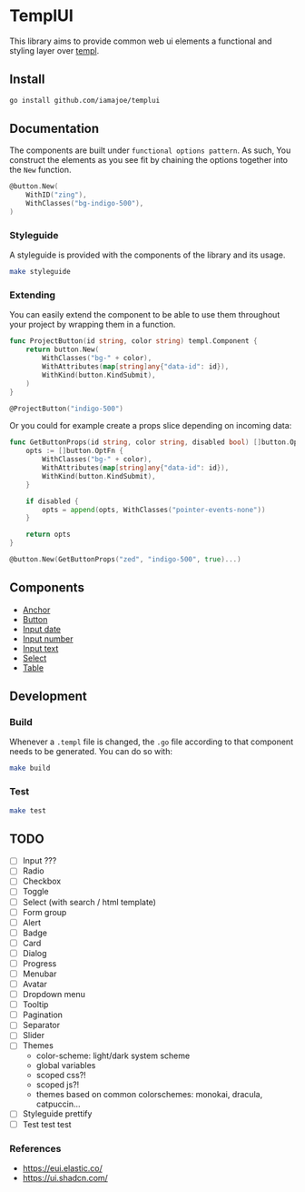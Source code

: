 # TemplUI

This library aims to provide common web ui elements a functional and styling layer over [templ](https://github.com/a-h/templ).

## Install

```sh
go install github.com/iamajoe/templui
```

## Documentation

The components are built under `functional options pattern`. As such, You construct the elements as you see fit by chaining the options together into the `New` function.

```go
@button.New(
	WithID("zing"),
	WithClasses("bg-indigo-500"),
)
```

### Styleguide

A styleguide is provided with the components of the library and its usage.

```bash
make styleguide
```

### Extending

You can easily extend the component to be able to use them throughout your project by wrapping them in a function.

```go
func ProjectButton(id string, color string) templ.Component {
    return button.New(
        WithClasses("bg-" + color),
        WithAttributes(map[string]any{"data-id": id}),
        WithKind(button.KindSubmit),
    )
}

@ProjectButton("indigo-500")
```

Or you could for example create a props slice depending on incoming data:

```go
func GetButtonProps(id string, color string, disabled bool) []button.OptFn {
    opts := []button.OptFn {
        WithClasses("bg-" + color),
        WithAttributes(map[string]any{"data-id": id}),
        WithKind(button.KindSubmit),
    }

    if disabled {
        opts = append(opts, WithClasses("pointer-events-none"))
    }

    return opts
}

@button.New(GetButtonProps("zed", "indigo-500", true)...)
```

## Components

- [Anchor](./anchor)
- [Button](./button)
- [Input date](./inputdate)
- [Input number](./inputnumber)
- [Input text](./inputtext)
- [Select](./select)
- [Table](./table)

## Development

### Build

Whenever a `.templ` file is changed, the `.go` file according to that component needs to be generated. You can do so with:
```sh
make build
```

### Test

```sh
make test
```

## TODO

- [ ] Input ???
- [ ] Radio
- [ ] Checkbox
- [ ] Toggle
- [ ] Select (with search / html template)
- [ ] Form group
- [ ] Alert
- [ ] Badge
- [ ] Card
- [ ] Dialog
- [ ] Progress
- [ ] Menubar
- [ ] Avatar
- [ ] Dropdown menu
- [ ] Tooltip
- [ ] Pagination
- [ ] Separator
- [ ] Slider
- [ ] Themes 
  - color-scheme: light/dark system scheme
  - global variables
  - scoped css?!
  - scoped js?!
  - themes based on common colorschemes: monokai, dracula, catpuccin...
- [ ] Styleguide prettify
- [ ] Test test test

### References

- https://eui.elastic.co/
- https://ui.shadcn.com/
